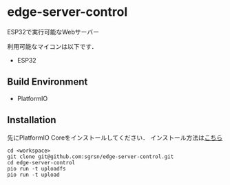 # edge-server-control

ESP32で実行可能なWebサーバー

利用可能なマイコンは以下です．
- ESP32

## Build Environment
- PlatformIO

## Installation

先にPlatformIO Coreをインストールしてください．
インストール方法は[こちら](https://docs.platformio.org/en/latest/core/installation/index.html)

```
cd <workspace>
git clone git@github.com:sgrsn/edge-server-control.git
cd edge-server-control
pio run -t uploadfs
pio run -t upload
```
